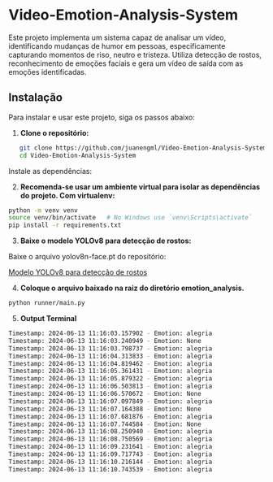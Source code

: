 # Video-Emotion-Analysis-System


Este projeto implementa um sistema capaz de analisar um vídeo, identificando mudanças de humor em pessoas, especificamente capturando momentos de riso, neutro e tristeza. Utiliza detecção de rostos, reconhecimento de emoções faciais e gera um vídeo de saída com as emoções identificadas.

## Instalação

Para instalar e usar este projeto, siga os passos abaixo:

1. **Clone o repositório:**

``` bash
   git clone https://github.com/juanengml/Video-Emotion-Analysis-System.git
   cd Video-Emotion-Analysis-System
```


Instale as dependências:

2. **Recomenda-se usar um ambiente virtual para isolar as dependências do projeto. Com virtualenv:**

``` bash
python -m venv venv
source venv/bin/activate   # No Windows use `venv\Scripts\activate`
pip install -r requirements.txt
```

3. **Baixe o modelo YOLOv8 para detecção de rostos:**

Baixe o arquivo yolov8n-face.pt do repositório:

[Modelo YOLOv8 para detecção de rostos](https://github.com/akanametov/yolov8-face/releases/download/v0.0.0/yolov8n-face.pt)

4. **Coloque o arquivo baixado na raiz do diretório emotion_analysis.**

``` bash
python runner/main.py
```

5. **Output Terminal**
``` bash
Timestamp: 2024-06-13 11:16:03.157902 - Emotion: alegria
Timestamp: 2024-06-13 11:16:03.240949 - Emotion: None
Timestamp: 2024-06-13 11:16:03.798737 - Emotion: alegria
Timestamp: 2024-06-13 11:16:04.313833 - Emotion: alegria
Timestamp: 2024-06-13 11:16:04.819462 - Emotion: alegria
Timestamp: 2024-06-13 11:16:05.361431 - Emotion: alegria
Timestamp: 2024-06-13 11:16:05.879322 - Emotion: alegria
Timestamp: 2024-06-13 11:16:06.503813 - Emotion: alegria
Timestamp: 2024-06-13 11:16:06.570672 - Emotion: None
Timestamp: 2024-06-13 11:16:07.097849 - Emotion: alegria
Timestamp: 2024-06-13 11:16:07.164388 - Emotion: None
Timestamp: 2024-06-13 11:16:07.681876 - Emotion: alegria
Timestamp: 2024-06-13 11:16:07.744584 - Emotion: None
Timestamp: 2024-06-13 11:16:08.250940 - Emotion: alegria
Timestamp: 2024-06-13 11:16:08.750569 - Emotion: alegria
Timestamp: 2024-06-13 11:16:09.231641 - Emotion: alegria
Timestamp: 2024-06-13 11:16:09.717743 - Emotion: alegria
Timestamp: 2024-06-13 11:16:10.216144 - Emotion: alegria
Timestamp: 2024-06-13 11:16:10.743539 - Emotion: alegria
``` 

